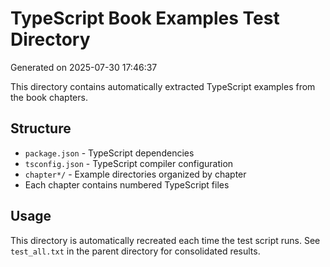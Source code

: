 # TypeScript Book Examples Test Directory

Generated on 2025-07-30 17:46:37

This directory contains automatically extracted TypeScript examples from the book chapters.

## Structure
- `package.json` - TypeScript dependencies
- `tsconfig.json` - TypeScript compiler configuration
- `chapter*/` - Example directories organized by chapter
- Each chapter contains numbered TypeScript files

## Usage
This directory is automatically recreated each time the test script runs.
See `test_all.txt` in the parent directory for consolidated results.
